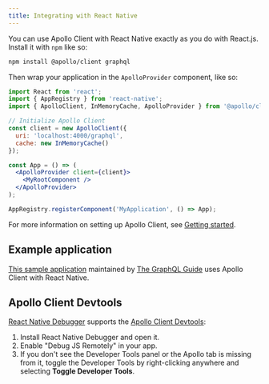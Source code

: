 ```yaml
---
title: Integrating with React Native
---
```


You can use Apollo Client with React Native exactly as you do with React.js. Install it with `npm` like so:

```bash
npm install @apollo/client graphql
```

Then wrap your application in the `ApolloProvider` component, like so:

```jsx
import React from 'react';
import { AppRegistry } from 'react-native';
import { ApolloClient, InMemoryCache, ApolloProvider } from '@apollo/client/react';

// Initialize Apollo Client
const client = new ApolloClient({
  uri: 'localhost:4000/graphql',
  cache: new InMemoryCache()
});

const App = () => (
  <ApolloProvider client={client}>
    <MyRootComponent />
  </ApolloProvider>
);

AppRegistry.registerComponent('MyApplication', () => App);
```

For more information on setting up Apollo Client, see [Getting started](../get-started/).

## Example application

[This sample application](https://github.com/GraphQLGuide/guide-react-native) maintained by [The GraphQL Guide](https://graphql.guide/) uses Apollo Client with React Native.

## Apollo Client Devtools

[React Native Debugger](https://github.com/jhen0409/react-native-debugger) supports the [Apollo Client Devtools](../development-testing/developer-tooling/#apollo-client-devtools):

1. Install React Native Debugger and open it.
2. Enable "Debug JS Remotely" in your app.
3. If you don't see the Developer Tools panel or the Apollo tab is missing from it, toggle the Developer Tools by right-clicking anywhere and selecting **Toggle Developer Tools**.
